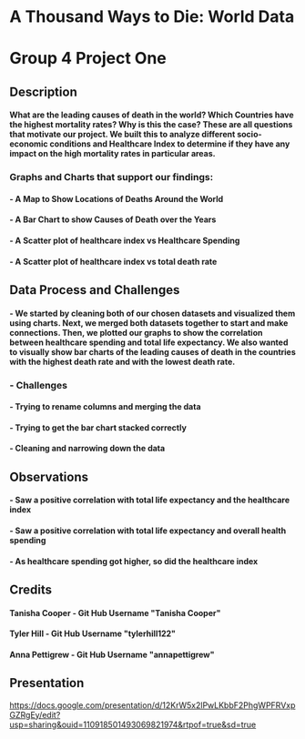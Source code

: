 # A Thousand Ways to Die: World Data

# Group 4 Project One


## Description

#### What are the leading causes of death in the world? Which Countries have the highest mortality rates? Why is this the case? These are all questions that motivate our project. We built this to analyze different socio-economic conditions and Healthcare Index to determine if they have any impact on the high mortality rates in particular areas. 


### Graphs and Charts that support our findings:

#### - A Map to Show Locations of Deaths Around the World
#### - A Bar Chart to show Causes of Death over the Years
#### - A Scatter plot of healthcare index vs Healthcare Spending
#### - A Scatter plot of healthcare index vs total death rate


## Data Process and Challenges 

#### - We started by cleaning both of our chosen datasets and visualized them using charts. Next, we merged both datasets together to start and make connections. Then, we plotted our graphs to show the correlation between healthcare spending and total life expectancy. We also wanted to visually show bar charts of the leading causes of death in the countries with the highest death rate and with the lowest death rate.

### - Challenges 

#### - Trying to rename columns and merging the data 
#### - Trying to get the bar chart stacked correctly 
#### - Cleaning and narrowing down the data

## Observations

#### - Saw a positive correlation with total life expectancy and the healthcare index
#### - Saw a positive correlation with total life expectancy and overall health spending
#### - As healthcare spending got higher, so did the healthcare index


## Credits
#### Tanisha Cooper - Git Hub Username "Tanisha Cooper"
#### Tyler Hill - Git Hub Username "tylerhill122"
#### Anna Pettigrew - Git Hub Username "annapettigrew"

## Presentation

https://docs.google.com/presentation/d/12KrW5x2lPwLKbbF2PhgWPFRVxpGZRgEy/edit?usp=sharing&ouid=110918501493069821974&rtpof=true&sd=true
